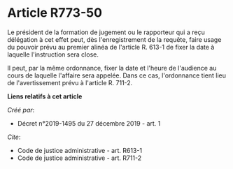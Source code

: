 # Article R773-50

Le président de la formation de jugement ou le rapporteur qui a reçu délégation à cet effet peut, dès l'enregistrement de la
requête, faire usage du pouvoir prévu au premier alinéa de l'article R. 613-1 de fixer la date à laquelle l'instruction sera
close. 

Il peut, par la même ordonnance, fixer la date et l'heure de l'audience au cours de laquelle l'affaire sera appelée. Dans ce
cas, l'ordonnance tient lieu de l'avertissement prévu à l'article R. 711-2.

**Liens relatifs à cet article**

_Créé par_:

  - Décret n°2019-1495 du 27 décembre 2019 - art. 1

_Cite_:

  - Code de justice administrative - art. R613-1
  - Code de justice administrative - art. R711-2
